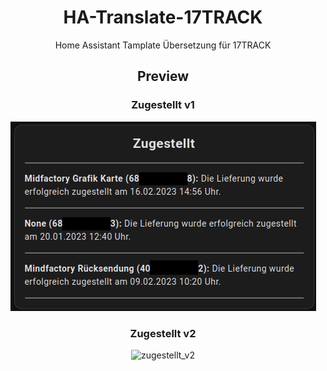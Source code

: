# <center> HA-Translate-17TRACK
<center> Home Assistant Tamplate Übersetzung für 17TRACK 

## <center> Preview



### Zugestellt v1
<p align="center">
<img src="https://raw.githubusercontent.com/Morpheus2018/HA-17TRACK-Translate/main/png/zustellung_v1.png?token=GHSAT0AAAAAAB7DPLMPS7J6OG5FDJPUSD22Y7V5ODQ" alt="zugestellt_v1">
</p>

### Zugestellt v2
<p align="center">
<img src="https://" alt="zugestellt_v2">
</p> 

